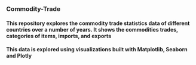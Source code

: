 ### Commodity-Trade

#### This repository explores the commodity trade statistics data of different countries over a number of years. It shows the commodities trades, categories of items, imports, and exports
#### This data is explored using visualizations built with Matplotlib, Seaborn and Plotly
